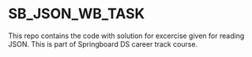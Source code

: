 # SB_JSON_WB_TASK
This repo contains the code with solution for excercise given for reading JSON. This is part of Springboard DS career track course.
